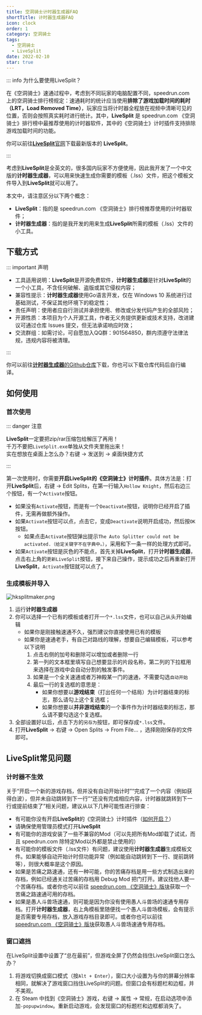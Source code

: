```yaml
---
title: 空洞骑士计时器生成器FAQ
shortTitle: 计时器生成器FAQ
icon: clock
order: 1
category: 空洞骑士
tags:
  - 空洞骑士
  - LiveSplit
date: 2022-02-10
star: true
---
```


<!-- more -->

::: info 为什么要使用LiveSplit？

在《空洞骑士》速通过程中，考虑到不同玩家的电脑配置不同，speedrun.com 上的空洞骑士排行榜规定：速通耗时的统计应当使用**排除了游戏加载时间的耗时（LRT，Load Removed Time）**，玩家应当将计时器全程放在视频中清晰可见的位置，否则会按照真实耗时进行统计。其中，**LiveSplit** 是 speedrun.com 《空洞骑士》排行榜中最推荐使用的计时器软件，其中的《空洞骑士》计时插件支持排除游戏加载时间的功能。

你可以前往[**LiveSplit**官网](https://livesplit.org/downloads/)下载最新版本的 **LiveSplit**。

:::

考虑到**LiveSplit**是全英文的，很多国内玩家不方便使用，因此我开发了一个中文版的**计时器生成器**，可以用来快速生成你需要的模板（.lss）文件，把这个模板文件导入到**LiveSplit**就可以用了。

本文中，请注意区分以下两个概念：

- **LiveSplit**：指的是 speedrun.com 《空洞骑士》排行榜推荐使用的计时器软件；
- **计时器生成器**：指的是我开发的用来生成**LiveSplit**所需的模板（.lss）文件的小工具。

## 下载方式

::: important 声明

- 工具适用说明：**LiveSplit**是开源免费软件，**计时器生成器**是针对**LiveSplit**的一个小工具，不含任何破解、盗版或其它侵权内容；
- 兼容性提示：**计时器生成器**使用Go语言开发，仅在 Windows 10 系统进行过基础测试，不保证其他环境下的稳定性；
- 责任声明：使用者应自行测试并承担使用、修改或分发代码产生的全部风险；
- 开源性质：本项目为个人开源工具，作者无义务提供更新或技术支持，改进建议可通过仓库 Issues 提交，但无法承诺响应时效；
- 交流群组：如需讨论，可自愿加入QQ群：901564850，群内须遵守法律法规，违规内容将被清理。

:::

你可以前往[**计时器生成器**的Github仓库](https://github.com/CuteReimu/hksplitmaker)下载，你也可以下载仓库代码后自行编译。

## 如何使用

### 首次使用

::: danger 注意

**LiveSplit**一定要把zip/rar压缩包给解压了再用！\
千万不要把`LiveSplit.exe`单独从文件夹里拖出来！\
实在想放在桌面上怎么办？右键 &rarr; 发送到 &rarr; 桌面快捷方式

:::

第一次使用时，你需要**开启LiveSplit的《空洞骑士》计时插件**。具体方法是：打开**LiveSplit**后，右键 &rarr; Edit Splits，在第一行输入`Hollow Knight`，然后右边三个按钮，有一个`Activate`按钮。
- 如果没有`Activate`按钮，而是有一个`Deactivate`按钮，说明你已经开启了插件，无需再做额外操作。
- 如果`Activate`按钮可以点，点击它，变成`Deactivate`说明开启成功，然后按`OK`按钮。
   - 如果点击`Activate`按钮弹出提示`The Auto Splitter could not be activated.（给定关键字不在字典中。）`，采用和下一条一样的处理方式即可。
- 如果`Activate`按钮是灰色的不能点，首先关掉**LiveSplit**，打开**计时器生成器**，点击右上角的`更新LiveSplit`按钮，接下来自己操作，提示成功之后再重新打开**LiveSplit**，`Activate`按钮就可以点了。

### 生成模板并导入

![hksplitmaker.png](/hollow-knight/hksplitmaker.png)

1. 运行**计时器生成器**
2. 你可以选择一个已有的模板或者打开一个`*.lss`文件，也可以自己从头开始编辑
   - 如果你是刚接触速通不久，强烈建议你直接使用已有的模板
   - 如果你是速通老手，有自己对路线的理解，想要自己编辑模板，可以参考以下说明
      1. 点击右侧的加号和删除可以增加或者删除一行
      2. 第一列的文本框里填写自己想要显示的片段名称，第二列的下拉框用来选择在游戏中会自动分割的触发事件。
      3. 如果是一个全关速通或者万神殿某一门的速通，不需要勾选`自动开始`
      4. 最后一行的复选框的意思是：
         - 如果你想要以**游戏结束**（打出任何一个结局）为计时器结束的标志，那么请勾上这个复选框；
         - 如果你想要以**并非游戏结束**的一个事件作为计时器结束的标志，那么请不要勾选这个复选框。
3. 全部设置好以后，点击下方的`另存为`按钮，即可保存成`*.lss`文件。
4. 打开**LiveSplit** -> 右键 -> Open Splits -> From File... ，选择刚刚保存的文件即可。

## LiveSplit常见问题

### 计时器不生效

关于“开启一个新的游戏存档，但并没有自动开始计时”“完成了一个内容（例如获得白波），但并未自动跳转到下一行”“还没有完成相应内容，计时器就跳转到下一行或提前结束了”相关问题，建议从以下几种可能性进行排查：
- 有可能你没有开启**LiveSplit**的《空洞骑士》计时插件（[如何开启？](#首次使用)）
- 请确保使用管理员模式打开**LiveSplit**
- 有可能你的游戏安装了一些不兼容的Mod（可以先把所有Mod卸载了试试，而且 speedrun.com 除特定Mod以外都是禁止使用的）
- 有可能你的模板文件（.lss文件）有问题，建议使用**计时器生成器**生成模板文件。如果能够自动开始计时但功能异常（例如能自动跳转到下一行、提前跳转等），则很大概率是这个原因。
- 如果是苦痛之路速通，还有一种可能，你的苦痛存档是用一些方式制造出来的存档，例如已经通关过苦痛的存档用 Debug Mod 把门打开。建议找他人要一个苦痛存档。或者你也可以前往 [speedrun.com 《空洞骑士》版块](https://www.speedrun.com/zh-CN/hollowknight/resources/gzf2t)获取一个苦痛之路速通可用的存档。
- 如果是愚人斗兽场速通，则可能是因为你没有使用愚人斗兽场的速通专用存档。打开**计时器生成器**，右上角模板里随便找一个愚人斗兽场模板，会有提示是否需要专用存档，放入游戏存档目录即可。或者你也可以前往 [speedrun.com 《空洞骑士》版块](https://www.speedrun.com/zh-CN/hollowknight/resources/y9ops)获取愚人斗兽场速通专用存档。

### 窗口遮挡

在LiveSplit设置中设置了“总在最前”，但游戏全屏了仍然会挡住LiveSplit窗口怎么办？ 
1. 将游戏切换成窗口模式（按`Alt + Enter`），窗口大小设置为与你的屏幕分辨率相同，就解决了游戏窗口挡住LiveSplit的问题。但窗口会有标题栏和边框，并不美观。
2. 在 Steam 中找到《空洞骑士》游戏，右键 &rarr; 属性 &rarr; 常规，在启动选项中添加`-popupwindow`。重新启动游戏，会发现窗口的标题栏和边框都消失了。